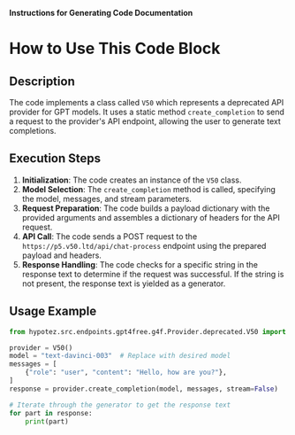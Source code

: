 **Instructions for Generating Code Documentation**

How to Use This Code Block
=========================================================================================

Description
-------------------------
The code implements a class called `V50` which represents a deprecated API provider for GPT models. It uses a static method `create_completion` to send a request to the provider's API endpoint, allowing the user to generate text completions.

Execution Steps
-------------------------
1. **Initialization**: The code creates an instance of the `V50` class.
2. **Model Selection**: The `create_completion` method is called, specifying the model, messages, and stream parameters. 
3. **Request Preparation**: The code builds a payload dictionary with the provided arguments and assembles a dictionary of headers for the API request.
4. **API Call**: The code sends a POST request to the `https://p5.v50.ltd/api/chat-process` endpoint using the prepared payload and headers.
5. **Response Handling**: The code checks for a specific string in the response text to determine if the request was successful. If the string is not present, the response text is yielded as a generator.

Usage Example
-------------------------

```python
from hypotez.src.endpoints.gpt4free.g4f.Provider.deprecated.V50 import V50

provider = V50()
model = "text-davinci-003"  # Replace with desired model
messages = [
    {"role": "user", "content": "Hello, how are you?"},
]
response = provider.create_completion(model, messages, stream=False)

# Iterate through the generator to get the response text
for part in response:
    print(part)
```